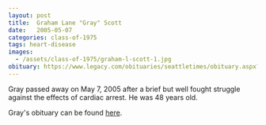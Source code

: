 ```yaml
---
layout: post
title:  Graham Lane "Gray" Scott
date:   2005-05-07
categories: class-of-1975
tags: heart-disease
images:
  - /assets/class-of-1975/graham-l-scott-1.jpg
obituary: https://www.legacy.com/obituaries/seattletimes/obituary.aspx?n=Graham-Scott&pid=3542311
---
```

Gray passed away on May 7, 2005 after a brief but well fought struggle against the effects of cardiac arrest. He was 48 years old.

Gray's obituary can be found [here](https://www.legacy.com/obituaries/seattletimes/obituary.aspx?n=Graham-Scott&pid=3542311).
